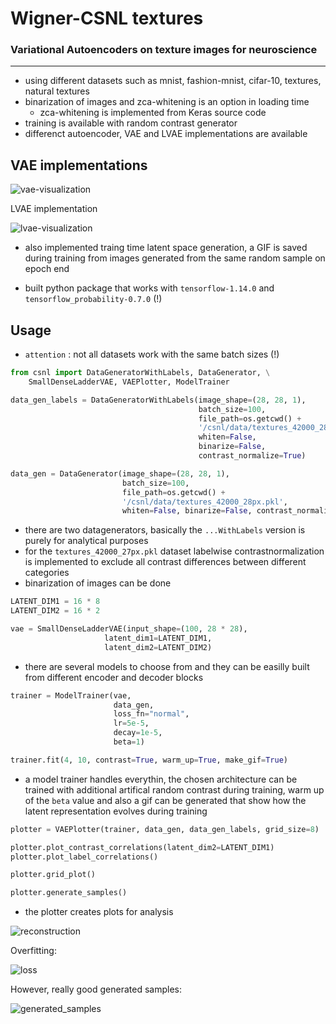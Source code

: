 # Wigner-CSNL textures

### Variational Autoencoders on texture images for neuroscience
--------------------------

* using different datasets such as mnist, fashion-mnist, cifar-10, textures, natural textures
* binarization of images and zca-whitening is an option in loading time
    * zca-whitening is implemented from Keras source code
* training is available with random contrast generator
* differenct autoencoder, VAE and LVAE implementations are available

## VAE implementations

![vae-visualization](./data/vae_keras.png)

LVAE implementation

![lvae-visualization](./data/dense_lvae_keras.png)

* also implemented traing time latent space generation, a GIF is saved during training from images generated from the same random sample on epoch end

* built python package that works with `tensorflow-1.14.0` and `tensorflow_probability-0.7.0` (!)

## Usage

* `attention` : not all datasets work with the same batch sizes (!)

```python
from csnl import DataGeneratorWithLabels, DataGenerator, \
    SmallDenseLadderVAE, VAEPlotter, ModelTrainer

data_gen_labels = DataGeneratorWithLabels(image_shape=(28, 28, 1),
                                          batch_size=100,
                                          file_path=os.getcwd() +
                                          '/csnl/data/textures_42000_28px.pkl',
                                          whiten=False, 
                                          binarize=False,
                                          contrast_normalize=True)

data_gen = DataGenerator(image_shape=(28, 28, 1),
                         batch_size=100,
                         file_path=os.getcwd() +
                         '/csnl/data/textures_42000_28px.pkl',
                         whiten=False, binarize=False, contrast_normalize=True)

```

* there are two datagenerators, basically the `...WithLabels` version is purely for analytical purposes
* for the `textures_42000_27px.pkl` dataset labelwise contrastnormalization is implemented to exclude all contrast differences between different categories
* binarization of images can be done

```python
LATENT_DIM1 = 16 * 8
LATENT_DIM2 = 16 * 2

vae = SmallDenseLadderVAE(input_shape=(100, 28 * 28),
                     latent_dim1=LATENT_DIM1,
                     latent_dim2=LATENT_DIM2)
```

* there are several models to choose from and they can be easilly built from different encoder and decoder blocks

```python
trainer = ModelTrainer(vae,
                       data_gen,
                       loss_fn="normal",
                       lr=5e-5,
                       decay=1e-5,
                       beta=1)

trainer.fit(4, 10, contrast=True, warm_up=True, make_gif=True)
```

* a model trainer handles everythin, the chosen architecture can be trained with additional artifical random contrast during training, warm up of the `beta` value and also a gif can be generated that show how the latent representation evolves during training

```python
plotter = VAEPlotter(trainer, data_gen, data_gen_labels, grid_size=8)

plotter.plot_contrast_correlations(latent_dim2=LATENT_DIM1)
plotter.plot_label_correlations()

plotter.grid_plot()

plotter.generate_samples()
```

* the plotter creates plots for analysis

![reconstruction](test_runs/OLD_RESULTS/1_DenseLadderVAE_noContrastNormalization/reconstrunction_samples.png)

Overfitting:

![loss](test_runs/OLD_RESULTS/1_DenseLadderVAE_noContrastNormalization/loss.png)

However, really good generated samples:

![generated_samples](test_runs/OLD_RESULTS/1_DenseLadderVAE_noContrastNormalization/generated_samples.png)